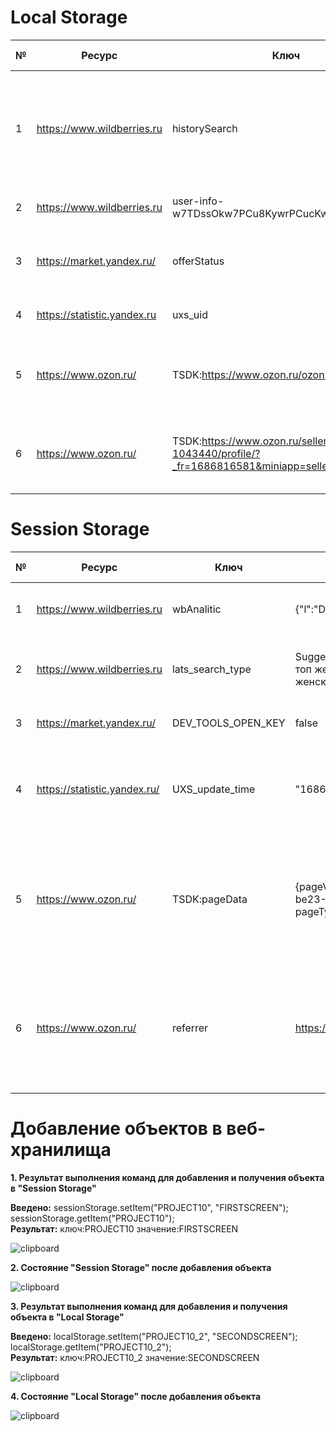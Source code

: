 
# Local Storage

| № | Ресурс                     | Ключ                                                                                             | Значение                                                                                    | Краткое описание                                                                             |
|---|----------------------------|--------------------------------------------------------------------------------------------------|---------------------------------------------------------------------------------------------|----------------------------------------------------------------------------------------------|
| 1 | https://www.wildberries.ru | historySearch                                                                                    | ["herbalife чай","herbalife","h"]                                                           | Сохраняется история поиска в порядке от последнего к первому для анализа запросов и их связи |
| 2 | https://www.wildberries.ru | user-info-w7TDssOkw7PCu8KywrPCucKwwrbCtsK4wrc=                                                   | {"thirdName":"","firstName":"А*                                                             | Сохраняются данные пользователя                                                              |
| 3 | https://market.yandex.ru/  | offerStatus                                                                                      | {"keys":[],"data":{},"meta":{},"timestamp":1686808546799,"version":"2023.185.0.t1790952605"}| Сосстояние ключа о статусе какого то предложения                                             |
| 4 | https://statistic.yandex.ru| uxs_uid                                                                                          | {"49cdade0-11ee-90e2-d79c18981248":168606}                                                  | Уникальный идентификатор пользователя                                                        |
| 5 | https://www.ozon.ru/       | TSDK:https://www.ozon.ru/ozonid                                                                  | {pageViewId: "daaf3394-0dd8-41bb-2f84-ae20", pageType: "id_static_pages"}                   | Ключ для хранения информации о личном кабинете пользователя                                  |
| 6 | https://www.ozon.ru/       | TSDK:https://www.ozon.ru/seller/ivery-lab-1043440/profile/?_fr=1686816581&miniapp=seller_1043440 | {"pageViewId":"3cb0f747-a476-41ad-cf8f-0cd8638584ec","pageType":"seller"}                   | Ключ хранит информацию о магазине в который переходил пользователь                           |

# Session Storage

| № | Ресурс                       | Ключ               | Значение                                                                          | Краткое описание                                                                                               |
|---|------------------------------|--------------------|-----------------------------------------------------------------------------------|----------------------------------------------------------------------------------------------------------------|
| 1 | https://www.wildberries.ru   | wbAnalitic         | {"l":"DLV","iid":1,"s":"popular"}                                                 | Данные о выбранной категории и фильтре                                                                         |
| 2 | https://www.wildberries.ru   | lats_search_type   | Suggest&&футболка мужская\|топ женский\|топ\|твое\|шорты женские\|шорты\|консилер | Данные о последнем запросе  с подтягивание доп тегов                                                           |
| 3 | https://market.yandex.ru/    | DEV_TOOLS_OPEN_KEY | false                                                                             | Отслеживание открыт ли Devtools у юзера                                                                        |
| 4 | https://statistic.yandex.ru/ | UXS_update_time    | "1686809827167"                                                                   | Хранение времени последнего обновления (или обращения) к ключу UXS_session_value                               |
| 5 | https://www.ozon.ru/         | TSDK:pageData      | {pageViewId: "bd0bcbd4-be23-4551-4272", pageType: "home"}                         | Ключ "TSDK:pageData" может использоваться для хранения и передачи различных данных между страницами приложения |
| 6 | https://www.ozon.ru/         | referrer           | https://www.google.com/                                                           | Ключ использоваться для хранения информации о странице, с которой пользователь перешел на текущую страницу     |

# Добавление объектов в веб-хранилища
**1. Результат выполнения команд для добавления и получения объекта в "Session Storage"**  

**Введено:** sessionStorage.setItem("PROJECT10", "FIRSTSCREEN"); sessionStorage.getItem("PROJECT10");    
**Результат:** ключ:PROJECT10 значение:FIRSTSCREEN  

![clipboard](https://i.imgur.com/yQLJJAz.png)

**2. Состояние "Session Storage" после добавления объекта**

![clipboard](https://i.imgur.com/TDMp7eX.png)

**3. Результат выполнения команд для добавления и получения объекта в "Local Storage"**

**Введено:** localStorage.setItem("PROJECT10_2", "SECONDSCREEN"); localStorage.getItem("PROJECT10_2");  
**Результат:** ключ:PROJECT10_2 значение:SECONDSCREEN  

![clipboard](https://i.imgur.com/Jc7CUFf.png)

**4. Состояние "Local Storage" после добавления объекта**

![clipboard](https://i.imgur.com/ABzBwSQ.png)
